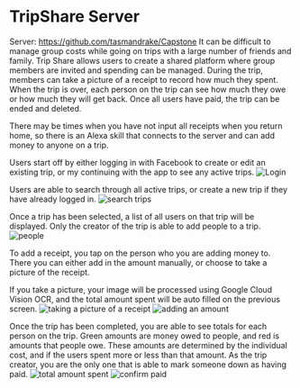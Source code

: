 # TripShare Server
Server: https://github.com/tasmandrake/Capstone
It can be difficult to manage group costs while going on trips with a large number of friends and family.  Trip Share allows users to create a shared platform where group members are invited and spending can be managed. During the trip, members can take a picture of a receipt to record how much they spent.  When the trip is over, each person on the trip can see how much they owe or how much they will get back.  Once all users have paid, the trip can be ended and deleted.

There may be times when you have not input all receipts when you return home, so there is an Alexa skill that connects to the server and can add money to anyone on a trip.


Users start off by either logging in with Facebook to create or edit an existing trip, or my continuing with the app to see any active trips.
![Login](readme/login.PNG)

Users are able to search through all active trips, or create a new trip if they have already logged in.
![search trips](readme/tripList.png)

Once a trip has been selected, a list of all users on that trip will be displayed.  Only the creator of the trip is able to add people to a trip.
![people](readme/list.PNG)

To add a receipt, you tap on the person who you are adding money to.  There you can either add in the amount manually, or choose to take a picture of the receipt.

If you take a picture, your image will be processed using Google Cloud Vision OCR, and the total amount spent will be auto filled on the previous screen.
![taking a picture of a receipt](readme/camera.PNG)
![adding an amount](readme/add.PNG)

Once the trip has been completed, you are able to see totals for each person on the trip.  Green amounts are money owed to people, and red is amounts that people owe.  These amounts are determined by the individual cost, and if the users spent more or less than that amount.  As the trip creator, you are the only one that is able to mark someone down as having paid.
![total amount spent](readme/totals.png)
![confirm paid](readme/confirm.PNG)
